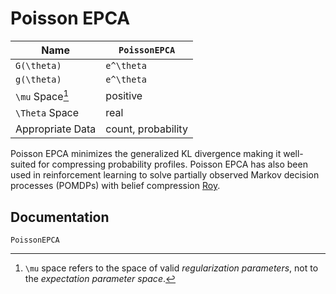 # Poisson EPCA

| Name             | `PoissonEPCA`                     |
|------------------|-----------------------------------|
| ``G(\theta)``    | ``e^\theta``           |
| ``g(\theta)``    | ``e^\theta``                      |
| ``\mu`` Space[^1]    | positive                   |
| ``\Theta`` Space | real             |
| Appropriate Data | count, probability                             |

Poisson EPCA minimizes the generalized KL divergence making it well-suited for compressing probability profiles. Poisson EPCA has also been used in reinforcement learning to solve partially observed Markov decision processes (POMDPs) with belief compression [Roy](@cite). 

[^1]: ``\mu`` space refers to the space of valid *regularization parameters*, not to the *expectation parameter space*.

## Documentation

```@docs
PoissonEPCA
```